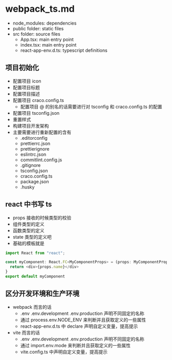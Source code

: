 # webpack_ts.md
* node_modules: dependencies
* public folder: static files
* src folder: source files
  * App.tsx: main entry point
  * index.tsx: main entry point
  * react-app-env.d.ts: typescript definitions
## 项目初始化
* 配置项目 icon
* 配置项目标题
* 配置项目描述
* 配置项目 craco.config.ts
  * 配置项目 @ 的别名的话需要进行对 tsconfig 和 craco.config.ts 的配置
* 配置项目 tsconfig.json
* 重置样式
* 构建项目开发架构
* 主要需要进行重新配置的含有
  * .editorconfig
  * prettierrc.json
  * prettierignore
  * eslintrc.json
  * commitlint.config.js
  * .gitignore
  * tsconfig.json
  * craco.config.ts
  * package.json
  * .husky

## react 中书写 ts 
* props 接收的时候类型的校验
* 组件类型的定义
* 函数类型的定义
* state 类型的定义吧
* 基础的模板就是
```typescript jsx
import React from "react";

const myComponent: React.FC<MyComponentProps> = (props: MyComponentProps) => {
  return <div>{props.name}</div>
}
export default myComponent
```

## 区分开发环境和生产环境
* webpack 而言的话
  * .env .env.development .env.production 声明不同固定的名称
  * 通过 process.env.NODE_ENV 来判断并且获取定义的一些属性
  * react-app-env.d.ts 中 declare 声明自定义变量，提高提示
* vite 而言的话
  * .env .env.development .env.production 声明不同固定的名称
  * 通过 import.env.mode 来判断并且获取定义的一些属性
  * vite.config.ts 中声明自定义变量，提高提示
